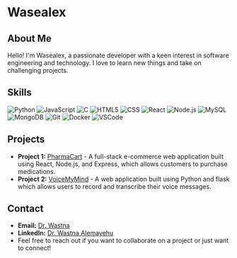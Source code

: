 # Wasealex

## About Me

Hello! I'm Wasealex, a passionate developer with a keen interest in software engineering and technology. I love to learn new things and take on challenging projects.

## Skills

![Python](https://img.shields.io/badge/Python-3776AB?style=for-the-badge&logo=python&logoColor=white) ![JavaScript](https://img.shields.io/badge/JavaScript-323330?style=for-the-badge&logo=javascript&logoColor=F7DF1E) ![C](https://img.shields.io/badge/-00599C?style=for-the-badge&logo=c&logoColor=white)
![HTML5](https://img.shields.io/badge/HTML5-E34F26?style=for-the-badge&logo=html5&logoColor=white) ![CSS](https://img.shields.io/badge/CSS-239120?&style=for-the-badge&logo=css3&logoColor=white) ![React](https://img.shields.io/badge/React-61DAFB?style=for-the-badge&logo=react&logoColor=black) ![Node.js](https://img.shields.io/badge/Node.js-43853D?style=for-the-badge&logo=node.js&logoColor=white)
![MySQL](https://img.shields.io/badge/MySQL-00000F?style=for-the-badge&logo=mysql&logoColor=white) ![MongoDB](https://img.shields.io/badge/MongoDB-4EA94B?style=for-the-badge&logo=mongodb&logoColor=white)
![Git](https://img.shields.io/badge/Git-E34F26?style=for-the-badge&logo=git&logoColor=white) ![Docker](https://img.shields.io/badge/Docker-2496ED?style=for-the-badge&logo=docker&logoColor=white) ![VSCode](https://img.shields.io/badge/VSCode-0078D7?style=for-the-badge&logo=visual%20studio%20code&logoColor=white)

## Projects

- **Project 1:** [PharmaCart](PharmaCartET) - A full-stack e-commerce web application built using React, Node.js, and Express, which allows customers to purchase medications.
- **Project 2:** [VoiceMyMind](VoiceMyMind) - A web application built using Python and flask which allows users to record and transcribe their voice messages.

## Contact

- **Email:** [Dr. Wastna](mailto:wasealex27@gmail.com)
- **LinkedIn:** [Dr. Wastna Alemayehu](https://www.linkedin.com/in/dr-wastna-alemayehu-b560a0165)
- Feel free to reach out if you want to collaborate on a project or just want to connect!
